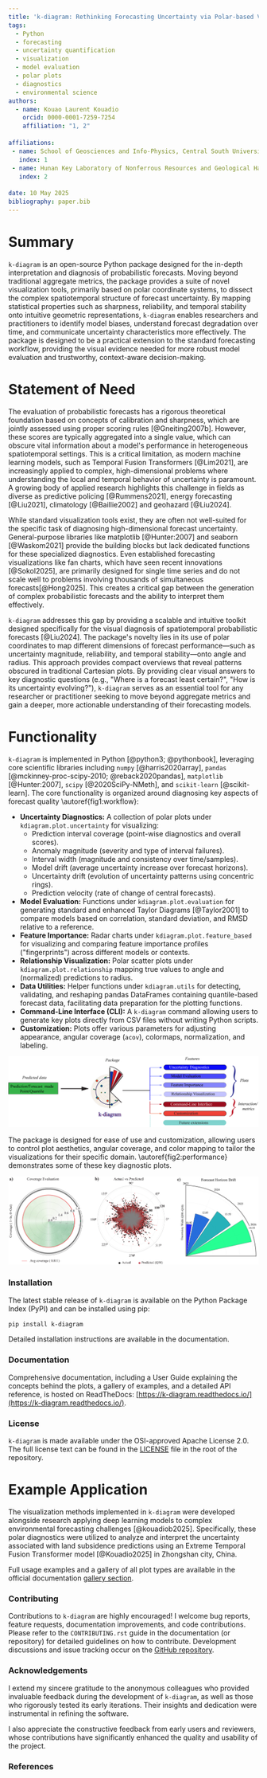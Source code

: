 ```yaml
---
title: 'k-diagram: Rethinking Forecasting Uncertainty via Polar-based Visualization'
tags:
  - Python
  - forecasting
  - uncertainty quantification
  - visualization
  - model evaluation
  - polar plots
  - diagnostics
  - environmental science
authors:
  - name: Kouao Laurent Kouadio
    orcid: 0000-0001-7259-7254 
    affiliation: "1, 2" 

affiliations:
 - name: School of Geosciences and Info-Physics, Central South University, Changsha, Hunan, 410083, China
   index: 1
 - name: Hunan Key Laboratory of Nonferrous Resources and Geological Hazards Exploration, Changsha, Hunan, 410083, China
   index: 2

date: 10 May 2025 
bibliography: paper.bib
---
```


# Summary

`k-diagram` is an open-source Python package designed for the in-depth 
interpretation and diagnosis of probabilistic forecasts. Moving beyond 
traditional aggregate metrics, the package provides a suite of novel 
visualization tools, primarily based on polar coordinate systems, 
to dissect the complex spatiotemporal structure of forecast uncertainty. 
By mapping statistical properties such as sharpness, reliability, and 
temporal stability onto intuitive geometric representations, `k-diagram` 
enables researchers and practitioners to identify model biases, understand 
forecast degradation over time, and communicate uncertainty characteristics 
more effectively. The package is designed to be a practical extension 
to the standard forecasting workflow, providing the visual evidence needed 
for more robust model evaluation and trustworthy, context-aware 
decision-making.

# Statement of Need

The evaluation of probabilistic forecasts has a rigorous theoretical 
foundation based on concepts of calibration and sharpness, which are 
jointly assessed using proper scoring rules [@Gneiting2007b]. However, 
these scores are typically aggregated into a single value, which can 
obscure vital information about a model's performance in heterogeneous 
spatiotemporal settings. This is a critical limitation, as modern machine 
learning models, such as Temporal Fusion Transformers [@Lim2021], 
are increasingly applied to complex, high-dimensional problems where 
understanding the local and temporal behavior of uncertainty is paramount. 
A growing body of applied research highlights this challenge in fields as 
diverse as predictive policing [@Rummens2021], energy forecasting [@Liu2021], 
climatology [@Baillie2002] and geohazard [@Liu2024].

While standard visualization tools exist, they are often not well-suited for the 
specific task of diagnosing high-dimensional forecast uncertainty. 
General-purpose libraries like matplotlib [@Hunter:2007] and seaborn 
[@Waskom2021] provide the building blocks but lack dedicated functions 
for these specialized diagnostics. Even established forecasting visualizations 
like fan charts, which have seen recent innovations [@Sokol2025], are 
primarily designed for single time series and do not scale well to 
problems involving thousands of simultaneous forecasts[@Hong2025]. This creates a 
critical gap between the generation of complex probabilistic forecasts 
and the ability to interpret them effectively.

`k-diagram` addresses this gap by providing a scalable and intuitive 
toolkit designed specifically for the visual diagnosis of spatiotemporal 
probabilistic forecasts [@Liu2024]. The package's novelty lies in its use of polar 
coordinates to map different dimensions of forecast performance—such as 
uncertainty magnitude, reliability, and temporal stability—onto angle and 
radius. This approach provides compact overviews that reveal patterns 
obscured in traditional Cartesian plots. By providing clear visual 
answers to key diagnostic questions (e.g., "Where is a forecast least certain?", 
"How is its uncertainty evolving?"), `k-diagram` serves as an essential tool 
for any researcher or practitioner seeking to move beyond aggregate metrics 
and gain a deeper, more actionable understanding of their forecasting models.

# Functionality

`k-diagram` is implemented in Python [@python3; @pythonbook], leveraging core scientific libraries
including `numpy` [@harris2020array], `pandas` [@mckinney-proc-scipy-2010;
@reback2020pandas], `matplotlib` [@Hunter:2007], `scipy` [@2020SciPy-NMeth],
and `scikit-learn` [@scikit-learn]. The core functionality is organized around diagnosing 
key aspects of forecast quality \autoref{fig1:workflow}:

* **Uncertainty Diagnostics:** A collection of polar plots under
    `kdiagram.plot.uncertainty` for visualizing:
    * Prediction interval coverage (point-wise diagnostics and overall scores).
    * Anomaly magnitude (severity and type of interval failures).
    * Interval width (magnitude and consistency over time/samples).
    * Model drift (average uncertainty increase over forecast horizons).
    * Uncertainty drift (evolution of uncertainty patterns using concentric rings).
    * Prediction velocity (rate of change of central forecasts).
* **Model Evaluation:** Functions under `kdiagram.plot.evaluation` for
    generating standard and enhanced Taylor Diagrams [@Taylor2001] to compare
    models based on correlation, standard deviation, and RMSD relative to a
    reference.
* **Feature Importance:** Radar charts under `kdiagram.plot.feature_based`
    for visualizing and comparing feature importance profiles ("fingerprints")
    across different models or contexts.
* **Relationship Visualization:** Polar scatter plots under
    `kdiagram.plot.relationship` mapping true values to angle and
    (normalized) predictions to radius.
* **Data Utilities:** Helper functions under `kdiagram.utils` for detecting,
    validating, and reshaping pandas DataFrames containing quantile-based
    forecast data, facilitating data preparation for the plotting functions.
* **Command-Line Interface (CLI):** A `k-diagram` command allowing users
    to generate key plots directly from CSV files without writing Python scripts.
* **Customization:** Plots offer various parameters for adjusting appearance,
    angular coverage (`acov`), colormaps, normalization, and labeling.

![Structure of the k-diagram, illustrating the identification of global features.\label{fig1:example}](docs/source/_static/paper_fig1.png)

The package is designed for ease of use and customization, allowing users to 
control plot aesthetics, angular coverage, and color mapping to tailor the 
visualizations for their specific domain. \autoref{fig2:performance} demonstrates some of these key diagnostic plots.

![Figure 2: Model performance evaluation. (a) Coverage Evaluation: radial plot comparing empirical coverage against nominal quantile levels (average coverage = 0.811). (b) Actual vs Predicted (Q50): polar scatter of observed subsidence (black) and median forecasts (red), with connecting lines. (c) Forecast Horizon Drift: radial bar chart of uncertainty width (Q90–Q10) for forecast years 2023–2026, illustrating increasing prediction uncertainty.\label{fig2:performance}](docs/source/_static/paper_fig2.png)

### Installation 

The latest stable release of `k-diagram` is available on the Python Package 
Index (PyPI) and can be installed using pip:

```bash
pip install k-diagram
````
Detailed installation instructions are available in the documentation.

### Documentation

Comprehensive documentation, including a User Guide explaining the concepts 
behind the plots, a gallery of examples, and a detailed API reference, 
is hosted on ReadTheDocs: [https://k-diagram.readthedocs.io/](https://k-diagram.readthedocs.io/).

### License

`k-diagram` is made available under the OSI-approved Apache License 2.0. The 
full license text can be found in the [LICENSE](https://github.com/earthai-tech/k-diagram/blob/main/LICENSE) file in the root of the repository.


# Example Application
The visualization methods implemented in `k-diagram` were developed alongside research 
applying deep learning models to complex environmental forecasting challenges [@kouadiob2025]. Specifically, 
these polar diagnostics were utilized to analyze and interpret the uncertainty associated 
with land subsidence predictions using an Extreme Temporal Fusion Transformer 
model [@Kouadio2025] in Zhongshan city, China.

Full usage examples and a gallery of all plot types are available in the official 
documentation [gallery section](https://k-diagram.readthedocs.io/en/latest/gallery/uncertainty.html).

### Contributing

Contributions to `k-diagram` are highly encouraged\! I welcome bug reports, 
feature requests, documentation improvements, and code contributions. 
Please refer to the `CONTRIBUTING.rst` guide in the documentation (or repository) 
for detailed guidelines on how to contribute. Development discussions and 
issue tracking occur on the [GitHub repository](https://github.com/earthai-tech/k-diagram/issues).

### Acknowledgements

I extend my sincere gratitude to the anonymous colleagues who provided 
invaluable feedback during the development of `k-diagram`, as well as those 
who rigorously tested its early iterations. Their insights and dedication 
were instrumental in refining the software.

I also appreciate the constructive feedback from early users and 
reviewers, whose contributions have significantly enhanced the quality 
and usability of the project.


### References

